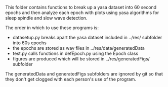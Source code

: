 This folder contains functions to break up a yasa dataset into 60 second epochs and then analyze each epoch with plots using yasa algorithms for sleep spindle and slow wave detection.

The order in which to use these programs is:

* datasetup.py breaks apart the yasa dataset included in ../res/ subfolder into 60s epochs
* the epochs are stored as wav files in ../res/data/generatedData
* test.py calls functions in defEpoch.py using the Epoch class
* figures are produced which will be stored in ../res/generatedFigs/ subfolder

The generatedData and generatedFigs subfolders are ignored by git so that they don't get clogged with each person's use of the program.